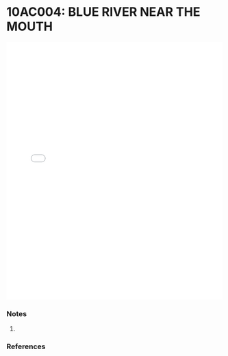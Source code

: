 # 10AC004: BLUE RIVER NEAR THE MOUTH

<iframe src="/_static/stations/10AC004_fdc.html" width="100%" height="600" frameborder="0"></iframe>

### Notes
1. 

### References

